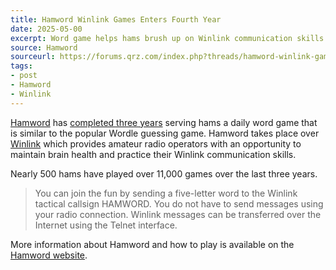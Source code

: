 ```yaml
---
title: Hamword Winlink Games Enters Fourth Year
date: 2025-05-00
excerpt: Word game helps hams brush up on Winlink communication skills.
source: Hamword
sourceurl: https://forums.qrz.com/index.php?threads/hamword-winlink-game-the-third-year.955953/
tags:
- post
- Hamword
- Winlink
---
```

[Hamword](https://hambooks.org/hamword/) has [completed three years](https://forums.qrz.com/index.php?threads/hamword-winlink-game-the-third-year.955953/) serving hams a daily word game that is similar to the popular Wordle guessing game. Hamword takes place over [Winlink](https://winlink.org/) which provides amateur radio operators with an opportunity to maintain brain health and practice their Winlink communication skills.

Nearly 500 hams have played over 11,000 games over the last three years.

> You can join the fun by sending a five-letter word to the Winlink tactical callsign HAMWORD. You do not have to send messages using your radio connection. Winlink messages can be transferred over the Internet using the Telnet interface.

More information about Hamword and how to play is available on the [Hamword website](https://hambooks.org/hamword/).
